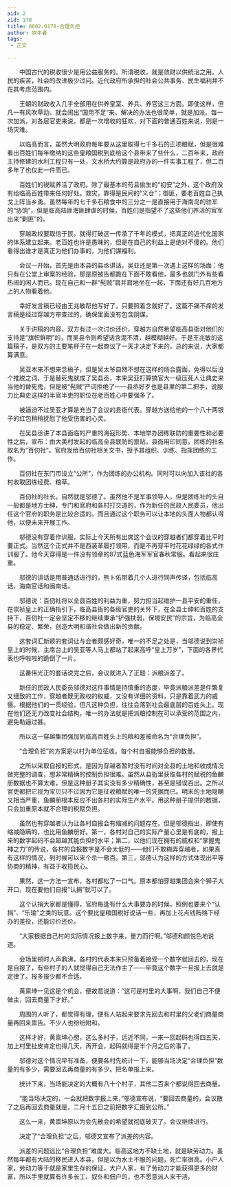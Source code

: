 ```yaml
---
aid: 2
zid: 178
title: 0002.0178-合理负担
author: 吹牛者
tags: 
 - 正文

---
```




　　中国古代的税收很少是用公益服务的。所谓税收，就是敛财以供统治之用。人民的疾苦，社会的改进极少过问。近代政府所承担的社会公共事务、民生福利并不在其考虑范围内。

　　王朝的财政收入几乎全部用在供养皇室、养兵、养官这三方面。即使这样，但凡一有风吹草动，就会闹出“国用不足”来。解决的办法也很简单，就是加派。每一次加派，对各层官吏来说，都是一次增收的狂欢，对下面的普通百姓来说，则是一场灾难。

　　以临高而言，虽然大明政府每年要从这里取得七千多石的正项粮赋，但是很难看出百姓们每年缴纳的这些皇粮国税到底给这个县带来了些什么，二百年来，政府主持修建的水利工程只有一处，文水桥大约算是政府办的一件实事工程了，但二百多年了也仅此一件而已。

　　百姓们的税赋养活了政府。除了最基本的苟且偷生的“初安”之外，这个政府没有给临高百姓带来任何好处。救灾，靠得是民间的“义仓”；御匪，要老百姓自己执戈上阵当乡勇。虽然每年的七千多石粮食中的三分之一是直接用于海南岛的驻军的“协饷”，但是临高陆匪海匪肆虐的时候，百姓们是指望不了这些他们养活的官军出来“剿匪”的。

　　穿越政权要取信于民，就得打破这一传承了千年的模式，把真正的近代化国家的体系建立起来。老百姓也许是愚昧的，但是在自己的利益上是绝对不傻的。他们看得出谁才是真正为他们办事的，为他们谋福利。

　　会议一开始，首先是由本县的县丞讲话。吴亚还是第一次遇上这样的场面：他只有在公堂上审案的经验，那是原被告都跪在下面不敢看他，最多也就门外有些看热闹的闲人而已。现在自己和一群“髡贼”肩并肩地坐在一起，下面还有好几百地方上的人物看着他。

　　幸好发言稿已经由王兆敏帮他写好了，只要照着念就好了。这篇不痛不痒的发言稿是经过穿越方审查过的，确保里面没有包含阴谋。

　　关于讲稿的内容，双方有过一次讨价还价，穿越方自然希望临高县衙对他们的支持是“旗帜鲜明”的，而吴县令则希望话含混不清，越模糊越好。于是王兆敏的这篇稿子，是双方的主要笔杆子在一起商议了一天才决定下来的，总的来说，大家都算满意。

　　吴亚本来不想来念稿子，但是吴太爷自然不想在这样的场合露面，免得以后没个推脱之词，于是替死鬼就成了吴县丞，本来吴亚打算搞官大一级压死人让典史来当他的替死鬼，但是被“髡贼”严词拒绝了——县丞好歹也是县里的第二把手，说服力比典史这样的半官半吏的职位在老百姓心中要强多了。

　　被逼迫不过吴亚才算是充当了会议的县衙代表。穿越方送给他的一个八十两银子的红包稍稍抚慰了他受伤害的心灵。

　　在吴县丞讲了本县面临的严重的海寇形势、本地举办团练联防的重要性和必要性之后，宣布：由大美村发起的临高全县联防的禀贴，县衙用印同意。团练的社名取名为“百仞社”。官府发给百仞社相关文书，授予其组织、训练、指挥团练的工作。

　　百仞社在东门市设立“公所”，作为团练的办公机构。同时可以向加入该社的各村收取团练经费、粮草。

　　百仞社的社长。自然就是邬德了。虽然他不是军事领导人，但是团练社的头目一般都是地方士绅，专门和官府和各村打交道的，作为新任的民政人民委员，他出任这个官府的职务是比较合适的。而且通过这个职务可以让本地的头面人物都认得他，以便未来开展工作。

　　邬德没有穿着作训服，实际上今天所有出席这个会议的穿越者们都穿着比平时要正式。当然这个正式并不是西装革履打领带，而是不再穿平时花花绿绿的各式作训服了。他今天穿得是一件没有领章的87式蓝色海军军官春秋常服。看起来很庄重。

　　邬德的讲话是用普通话进行的，熊卜佑带着几个人进行同声传译，包括临高话、海南官话和闽南话。

　　邬德说：百仞社将以全县百姓的利益为重，努力担当起维护一县平安的重任，在崇祯皇上的正确指引下，临高县衙的各级官吏的关怀下，在全县士绅和百姓的支持下，百仞社一定会坚定不移的继续秉承“铲强扶弱，保境安民”的宗旨，为临高全县的稳定、繁荣，创造大明和谐社会做出新的贡献。

　　这套词汇新颖的套词让与会者颇感好奇，唯一的不足之处是，当邬德说到崇祯皇上的时候，主席台上的吴亚等人马上都站了起来高呼“皇上万岁”，下面的各界代表也呼啦啦的跪倒了一片。

　　这番伟光正的套话说完之后，会议就进入了正题：派粮派差了。

　　新任的民政人民委员邬德对这件事情是持慎重的态度，毕竟派粮派差是件繁复又细致的工作，穿越者既无政权的权威，又没有详细的资料，只是靠着武力的威慑。根据他们的一贯经验，但凡这种负担，往往会落到社会最底层的百姓头上。现在他们还无力改变社会结构，唯一的办法就是把派粮控制在可以承受的范围之内，避免勒逼过甚。

　　所以这一穿越集团强加到临高百姓头上的粮和差被命名为“合理负担”。

　　“合理负担”的方案是以村为单位征收。每个村自报能够负担的数量。

　　之所以采取自报的形式，是因为穿越者暂时没有时间对全县的土地和收成情况做完整的调查，想非常精确的控制负担很难。虽然从县衙里获取各村的赋税的鱼麟册数据也不算太难，但是这种册子其实没有多少精确性，甚至是错误百出。之所以官吏都把它视为宝贝只不过因为它是征收粮赋的唯一的凭据而已。明末的土地隐瞒又相当严重，鱼麟册根本反应不出各村的实际生产水平。用这种册子提供的数据，只会加重原本就不合理的税赋负担。

　　虽然也有穿越者认为让各村自报会有缩减的问题存在。但是邬德指出，即使有缩减隐瞒的，也比用鱼麟册好。第一，各村对自己的实际产量心里是有底的，报上来的数字起码不会超越其能负担的水平；第二，以他们现在拥有的威权和“掌握鬼神之力”的传说，各村的自报数字是不会太低的——他们不敢糊弄穿越者，如果真有这样的情况，到时候可以来个杀一儆百。第三，邬德认为这样的方式体现出平等协商的精神，有益于收揽民心。

　　果然，这一方法一宣布，各村都松了一口气。原本都怕穿越集团会来个狮子大开口，现在要他们自报“认捐”就可以了。

　　这个认捐大家都是懂得，官府每逢有什么大事要办的时候，照例也要来个“认捐”、“乐输”之类的玩意。这个要比皇粮国税好说话一些，再加上花点钱贿赂下经办的差役，还能讨价还价。

　　“大家根据自己村的实际情况报上数字来，量力而行啊。”邬德和颜悦色地说道。

　　会场里顿时人声鼎沸，各村的代表本来只预备着接受一个数字就回去的，现在是自报了，有些村子的人就觉得自己无法作主了——毕竟这个数字一旦报上去就是定律了。报多报少都不合适。

　　黄禀坤一见这是个机会，便故意说道：“这可是村里的大事啊，我们自己不便做主，回去商量下才好。”

　　周围的人听了，都觉得有理，便有人站起来要求先回去和村里的父老们商量商量再回来禀告。不少人也纷纷附和。

　　这样才好，黄禀坤心想，这么多村子，远近不同，一来一回起码也得四五天，加上村里扯皮肯定也得几天，再开会，起码就得是半个月之后的事了。

　　邬德对这个情况早有准备，便要各村先统计一下，能够当场决定“合理负担”数量的有多少，需要回去再商量的有多少。把名单报上来。

　　统计下来，当场能决定的大概有八十个村子，其他二百来个都说得回去商量。

　　“能当场决定的，一会就把数字报上来，”邬德宣布说，“要回去商量的，会议散了之后再回去商量就是，二月十五日之前把数字汇报到公所。”

　　这么一来，黄禀坤原以为会先散会的希望就彻底破灭了。会议继续进行。

　　决定了“合理负担”之后，邬德又宣布了派差的内容。

　　派差的问题远比“合理负担”难度大。临高这地方不缺土地，就是缺劳动力。虽然每年都有大陆的移民进入本县，但是以为水土不服的问题，死亡率很高。小户人家，劳动力等于就是家里生存的保证，大户人家，有了劳动力才能获得更多的财富，所以手里就算有许多长工、奴仆和佃户的，也不愿意派人来干活。



